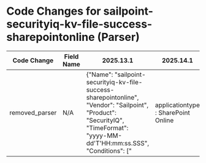 # Code Changes for sailpoint-securityiq-kv-file-success-sharepointonline (Parser)

| Code Change | Field Name | 2025.13.1 | 2025.14.1 |
|-------------|------------|-----------|------------|
| removed_parser | N/A | {"Name": "sailpoint-securityiq-kv-file-success-sharepointonline", "Vendor": "Sailpoint", "Product": "SecurityIQ", "TimeFormat": "yyyy-MM-dd'T'HH:mm:ss.SSS", "Conditions": ["| applicationtype : SharePoint Online |", "actiontype : File "], "Fields": ["creation_timestamp\s:\s({time}\d{4}-\d{2}-\d{2}T\d{2}:\d{2}:\d{2}.\d{3})", "ipaddress\s:\s({host}[^|]+)\s\|", "ipaddress\s:\s({dest_ip}((([0-9a-fA-F.]{0,4}):{1,2}){1,7}([0-9a-fA-F]){0,4})|(((25[0-5]|(2[0-4]|1\d|[0-9]|)\d)\.?\b){4}))(:({dest_port}\d+))? \|", "applicationtype\s:\s({app}[^|]+)\s\|", "fileextension\s:\s({file_ext}[^|]+)\s\|", "domain\s:\s({domain}[^|]+)\s\|", "\spath\s:\s({file_dir}[^|]+)\s\|", "userfullname\s:\s({email_address}([A-Za-z0-9]+[!#$%&'+-\/=?^_`~])*[A-Za-z0-9]+@[^\]\s\"\\,\|]+\.[^\]\s\"\\,\|]+)", "objectname\s:\s({file_name}[^|]+) \|", "actiontype\s:\sFile\s({operation}[^\s]+)(\s|\sExtended\s)\|"], "DupFields": ["operation->access"], "ParserVersion": "v1.0.0"} | N/A |